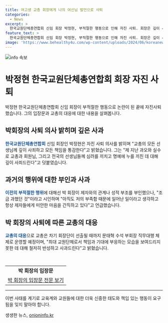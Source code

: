 ```yaml
---
title: 여고생 교총 회장에게 나의 여신님 발언으로 사퇴
categories:
  - News
excerpt: >
  한국교원단체총연합회 신임 회장 박정현, 부적절한 행동으로 인해 자진 사퇴. 회장은 깊이 사죄하며 책임을 통감하고, 과거의 행동으로 인해 교총과 회원님, 선생님들께 심려를 끼쳐 사과. 회장의 행동과 관련된 의혹에 대해서는 부인했으며, 교총은 사퇴에 따라 임시 회장단이 선출될 때까지 수석 부회장이 직무대행하게 됐음을 밝혔습니다.
feature_text: >
  한국교원단체총연합회 신임 회장 박정현, 부적절한 행동으로 인해 자진 사퇴. 회장은 깊이 사죄하며 책임을 통감하고, 과거의 행동으로 인해 교총과 회원님, 선생님들께 심려를 끼쳐 사과. 회장의 행동과 관련된 의혹에 대해서는 부인했으며, 교총은 사퇴에 따라 임시 회장단이 선출될 때까지 수석 부회장이 직무대행하게 됐음을 밝혔습니다.
image: 'https://www.behealthy4u.com/wp-content/uploads/2024/06/koreanews.jpg'
---
```


<p><img src="https://www.behealthy4u.com/wp-content/uploads/2024/06/koreanews.jpg" alt="info 속보" /></p>

<h1>박정현 한국교원단체총연합회 회장 자진 사퇴</h1>

<p data-ke-size="size16">박정현 한국교원단체총연합회 신임 회장이 부적절한 행동으로 논란이 된 끝에 자진사퇴했습니다. 그의 입장문과 교총의 대응에 대한 내용을 살펴봅니다.</p>

<h2 data-ke-size="size26">박회장의 사퇴 의사 밝히며 깊은 사과</h2>

<p><b><span style="color: #1a5490;">한국교원단체총연합회</span></b> 신임 회장인 박정현은 자진 사퇴 의사를 밝히며 "교총의 모든 선생님께 깊이 사죄하고 모든 책임을 통감한다"고 밝혔습니다. 그는 "제 지난 과오와 실수로 교총과 회원님, 그리고 전국의 선생님들께 심려를 끼치고 명예에 누를 끼친 데 대해 깊이 사죄드린다"고 덧붙였습니다.</p>

<h2 data-ke-size="size26">과거의 행위에 대한 부인과 사과</h2>

<p><b><span style="color: #1a5490;">이전의 부적절한 행위</span></b>에 대해선 박 회장이 제자와의 관계나 성적 부조를 부인했으나, "조금 과했던 것"이라고 시인하며 "아직도 저의 부족함 때문에 일어난 일이라고 생각하고 항상 제자들에게 미안한 마음을 간직하고 있다"고 언급했습니다.</p>

<h2 data-ke-size="size26">박 회장의 사퇴에 따른 교총의 대응</h2>

<p><b><span style="color: #1a5490;">교총의 대응</span></b>으로 교총은 차기 회장단이 선출될 때까지 문태혁 수석 부회장 직무대행 체제로 운영할 예정이며, "최대 교원단체로서 책임과 기대에 부응하는 모습을 보여드리지 못한 데 대해 철저히 반성하고 사과드린다"고 밝혔습니다.</p>

<p data-ke-size="size16">&nbsp;</p>

<table>
   <tbody>
      <tr>
         <td style="text-align: center; height: 17px;"><b>박 회장의 입장문</b></td>
      </tr>
      <tr>
         <td style="text-align: left; height: 17px;"><a href="link_1">박 회장의 입장문 전문 보기</a></td>
      </tr>
   </tbody>
</table>

<hr>

<p data-ke-size="size16">이번 사태를 계기로 교육계와 교원들에 대한 더욱 신중한 태도와 책임 있는 행동이 요구됨을 잊지 말아야 합니다. </p>
생생한 뉴스, <a href="https://onioninfo.kr" rel="dofollow">onioninfo.kr</a>



